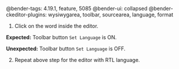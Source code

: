 @bender-tags: 4.19.1, feature, 5085
@bender-ui: collapsed
@bender-ckeditor-plugins: wysiwygarea, toolbar, sourcearea, language, format

1. Click on the word inside the editor.

**Expected:** Toolbar button `Set Language` is ON.

**Unexpected:** Toolbar button `Set Language` is OFF.

2. Repeat above step for the editor with RTL language.
